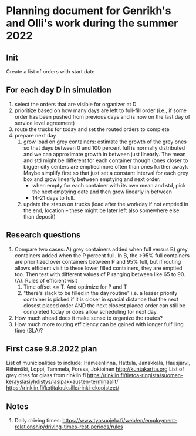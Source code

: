 # Planning document for Genrikh's and Olli's work during the summer 2022

## Init
Create a list of orders with start date

## For each day D in simulation
1.	select the orders that are visible for organizer at D
2.	prioritize based on how many days are left to full-fill order (i.e., if some order has been pushed from previous days and is now on the last day of service level agreement)
3.	route the trucks for today and set the routed orders to complete
4.	prepare next day
    1.	grow load on grey containers: estimate the growth of the grey ones so that days between 0 and 100 percent full is normally distributed and we can approximate growth in between just linearly. The mean and std might be different for each container though (ones closer to bigger city centers are emptied more often than ones further away). Maybe simplify first so that just set a constant interval for each grey box and grow linearly between emptying and next order.
        *	when empty for each container with its own mean and std, pick the next emptying date and then grow linearly in between
        *	14-21 days to full. 
	1.	update the status on trucks (load after the workday if not emptied in the end, location – these might be later left also somewhere else than deposit)

## Research questions
1.	Compare two cases: A) grey containers added when full versus B) grey containers added when the P percent full. In B, the >95% full containers are prioritized over containers between P and 95% full, but if routing allows efficient visit to these lower filled containers, they are emptied too. Then test with different values of P ranging between like 65 to 90.
(A).	Rules of efficient visit
    1.	Time offset <= T. And optimize for P and T
    2.	"there's slack to be filled in the day routine" i.e. a lesser priority container is picked if it is closer in spacial distance that the next closest placed order AND the next closest placed order can still be completed today or does allow scheduling for next day.
2.	How much ahead does it make sense to organize the routes?
3.	How much more routing efficiency can be gained with longer fulfilling time (SLA)?

## First case 9.8.2022 plan
List of municipalities to include: Hämeenlinna, Hattula, Janakkala, Hausjärvi, Riihimäki, Loppi, Tammela, Forssa, Jokioinen
http://kuntakartta.org
List of grey cites for glass from rinkiin.fi
https://rinkiin.fi/tietoa-ringista/suomen-kerayslasiyhdistys/lasipakkausten-terminaalit/
https://rinkiin.fi/kotitalouksille/rinki-ekopisteet/

## Notes
1.	Daily driving times: https://www.tyosuojelu.fi/web/en/employment-relationship/driving-times-rest-periods/rules	 
